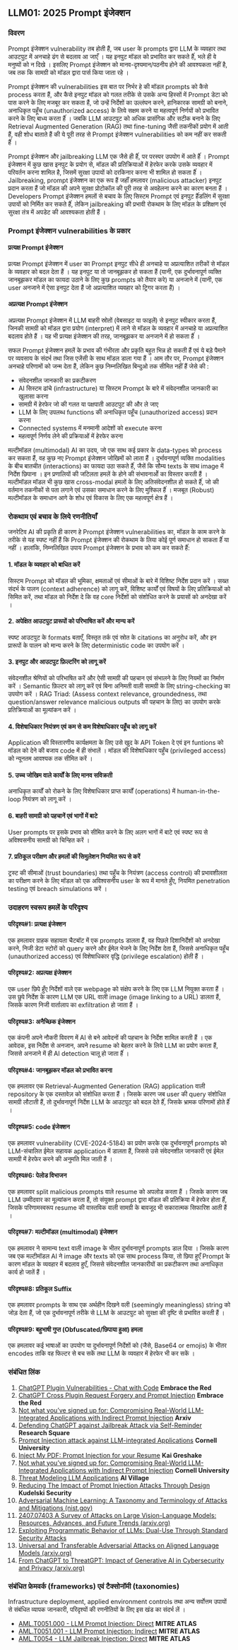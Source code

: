 ## LLM01: 2025 Prompt इंजेक्शन

### विवरण

Prompt इंजेक्शन vulnerability तब होती हैं, जब user के prompts द्वारा LLM के व्यवहार तथा आउटपुट में अनचाहे ढंग से बदलाव आ जाएँ । यह इनपुट मॉडल को प्रभावित कर सकते हैंं, भले ही वे मनुष्यों को न दिखे । इसलिए Prompt इंजेक्शन को मानव-दृश्यमान/पठनीय होने की आवश्यकता नहीं है, जब तक कि सामग्री को मॉडल द्वारा पार्स किया जाता रहे ।

Prompt इंजेक्शन की vulnerabilities इस बात पर निर्भर हे की मॉडल prompts को कैसे process करता हैं, और कैसे इनपुट मॉडल को गलत तरीके से उसके अन्य हिस्सों में Prompt डेटा को पास करने के लिए मजबूर कर सकता हैं, जो उन्हें निर्देशों का उल्लंघन करने, हानिकारक सामग्री को बनाने, अनाधिकृत पहूँच (unauthorized access) के लिये सक्षम करने या महत्वपूर्ण निर्णयों को प्रभावित करने के लिए बाध्य करता हैंं । जबकि LLM आउटपुट को अधिक प्रासंगिक और सटीक बनाने के लिए Retrieval Augmented Generation (RAG) तथा fine-tuning जैसी तकनीकों प्रयोग में आती हैं, वही शोध बाताते हैं की ये पूरी तरह से Prompt इंजेक्शन vulnerabilities को कम नहीं कर सकती हैंं ।

Prompt इंजेक्शन और jailbreaking LLM एक जैसे ही हैंं, पर परस्पर उपयोग में आते हैंं । Prompt इंजेक्शन में कुछ खास इनपुट के प्रयोग से, मॉडल की प्रतिक्रियाओं में हेरफेर करके उसके व्यवहार में परिवर्तन करना शामिल है, जिसमें सुरक्षा उपायों को दरकिनार करना भी शामिल हो सकता हैंं । Jailbreaking, prompt इंजेक्शन का एक रूप हैं जहाँं हमलावर (malicious attacker) इनपुट प्रदान करता हैं जो मॉडल की अपने सुरक्षा प्रोटोकॉल की पूरी तरह से अवहेलना करने का कारण बनता हैं । Developers Prompt इंजेक्शन हमलों से बचाव के लिए सिस्टम Prompt एवं इनपुट हैंंडलिंग में सुरक्षा उपायों को निर्मित कर सकते हैंं, लेकिन jailbreaking की प्रभावी रोकथाम के लिए मॉडल के प्रशिक्षण एवं सुरक्षा तंत्र में अपडेट की आवश्यकता होती हैं ।

### Prompt इंजेक्शन vulnerabilities के प्रकार

#### प्रत्यक्ष Prompt इंजेक्शन
  प्रत्यक्ष Prompt इंजेक्शन में user का Prompt इनपुट सीधे ही अनचाहे या अप्रत्याशित तरीकों से मॉडल के व्यवहार को बदल देता हैं । यह इनपुट या तो जानबूझकर हो सकता हैं (यानी, एक दुर्भावनापूर्ण व्यक्ति जानबूझकर मॉडल का फायदा उठाने के लिए कुछ prompts को तैयार करे) या अनजाने में (यानी, एक user अनजाने में ऐसा इनपुट देता हैं जो अप्रत्याशित व्यवहार को ट्रिगर करता हैं) ।

#### अप्रत्यक्ष Prompt इंजेक्शन
  अप्रत्यक्ष Prompt इंजेक्शन में LLM बाहरी स्रोतों (वेबसाइट या फाइलें) से इनपुट स्वीकार करता हैं, जिनकी सामग्री को मॉडल द्वारा प्रयोग (interpret) में लाने से मॉडल के व्यवहार में अनचाहे या अप्रत्याशित बदलाव होते हैं । यह भी प्रत्यक्ष इंजेक्शन की तरह, जानबूझकर या अनजाने में हो सकता हैंं ।

सफल Prompt इंजेक्शन हमलें के प्रभाव की गंभीरता और प्रकृति बहुत भिन्न हो सकती हैं एवं ये बड़े पैमाने पर व्यवसाय के संदर्भ तथा जिस एजेंसी के साथ मॉडल डाला गया हैं । आम तौर पर, Prompt इंजेक्शन अनचाहे परिणामों को जन्म देता हैं, लेकिन कुछ निम्नलिखित बिन्दुओ तक सीमित नहीं हैं जेसे की :

- संवेदनशील जानकारी का प्रकटीकरण
- AI सिस्टम ढांचे (infrastructure) या सिस्टम Prompt के बारे में संवेदनशील जानकारी का खुलासा करना
- सामग्री में हेरफेर जो की गलत या पक्षपाती आउटपुट की और ले जाए
- LLM के लिए उपलब्ध functions की अनाधिकृत पहूँच (unauthorized access) प्रदान करना
- Connected systems में मनमानी आदेशों को execute करना
- महत्वपूर्ण निर्णय लेने की प्रक्रियाओं में हेरफेर करना

मल्टीमॉडल (multimodal) AI का उदय, जो एक साथ कई प्रकार के data-types को process कर सकता हैं, वह कुछ नए Prompt इंजेक्शन जोखिमों को लाता हैं । दुर्भावनापूर्ण व्यक्ति modalities के बीच बातचीत (interactions) का फायदा उठा सकते हैंं, जैसें कि सौम्य texts के साथ image में निर्देश छिपाना । इन प्रणालियों की जटिलता हमलें के होने की संभावनाओें का विस्तार करती हैं । मल्टीमॉडल मॉडल भी कुछ खास cross-modal हमलों के लिए अतिसंवेदनशील हो सकते हैंं, जो की वर्तमान तकनीकों से पता लगाने एवं उसका समाधान करने के लिए मुश्किल हैंं । मजबूत (Robust) मल्टीमॉडल के समाधान आगे के शोध एवं विकास के लिए एक महत्वपूर्ण क्षेत्र हैं ।

### रोकथाम एवं बचाव के लिये रणनीतियाँ

जनरेटिव AI की प्रकृति ही कारण हे Prompt इंजेक्शन vulnerabilities का, मॉडल के काम करने के तरीके से यह स्पष्ट नहीं हैं कि Prompt इंजेक्शन की रोकथाम के लिया कोई पूर्ण समाधान हो साकता हैंं या नहीं । हालांकि, निम्नलिखित उपाय Prompt इंजेक्शन के प्रभाव को कम कर सकते हैंं:

#### 1. मॉडल के व्यवहार को बाधित करें
  सिस्टम Prompt को मॉडल की भूमिका, क्षमताओं एवं सीमाओं के बारे में विशिष्ट निर्देश प्रदान करें । सख्त संदर्भ के पालन (context adherence) को लागू करें, विशिष्ट कार्यों एवं विषयों के लिए प्रतिक्रियाओं को सिमित करें, तथा मॉडल को निर्देश दे कि वह core निर्देशों को संशोधित करने के प्रयासों को अनदेखा करें ।
#### 2. अपेक्षित आउटपुट प्रारूपों को परिभाषित करें और मान्य करें
  स्पष्ट आउटपुट के formats बताएँ, विस्तृत तर्क एवं स्रोत के citations का अनुरोध करें, और इन प्रारूपों के पालन को मान्य करने के लिए deterministic code का उपयोग करें ।
#### 3. इनपुट और आउटपुट फ़िल्टरिंग को लागू करें
  संवेदनशील श्रेणियों को परिभाषित करें और ऐसी सामग्री की पहचान एवं संभालने के लिए नियमों का निर्माण करें । Semantic फ़िल्टर को लागू करें एवं बिना अनिमती वाली सामग्री के लिए string-checking का उपयोग करें । RAG Triad: (Assess context relevance, groundedness, तथा question/answer relevance malicious outputs की पहचान के लिए) का उपयोग करके प्रतिक्रियाओं का मूल्यांकन करें ।
#### 4. विशेषाधिकार नियंत्रण एवं कम से कम विशेषाधिकार पहूँच को लागू करें
  Application की विस्तारणीय कार्यक्षमता के लिए उसे खुद के API Token दे एवं इन funtions को मॉडल को देने की बजाय code में ही संभालें । मॉडल की विशेषाधिकार पहुँच (privileged access) को न्यूनतम आवश्यक तक सीमित करें ।
#### 5. उच्च जोखिम वाले कार्यों के लिए मानव सविक्रती
  अनाधिकृत कार्यों को रोकने के लिए विशेषाधिकार प्राप्त कार्यों (operations) में human-in-the-loop नियंत्रण को लागू करें ।
#### 6. बाहरी सामग्री को पहचानें एवं भागों में बाटे 
  User prompts पर इसके प्रभाव को सीमित करने के लिए अलग भागों में बाटे एवं स्पष्ट रूप से अविश्वसनीय सामग्री को चिन्हित करें ।
#### 7. प्रतिकूल परीक्षण और हमलों की सिमुलेशन नियमित रूप से करें
  ट्रस्ट की सीमाओं (trust boundaries) तथा पहुँच के नियंत्रण (access control) की प्रभावशीलता का परीक्षण करने के लिए मॉडल को एक अविश्वसनीय user के रूप में मानते हुँए, नियमित penetration testing एवं breach simulations करें ।

### उदाहरण स्वरूप हमलें के परिदृश्य

#### परिदृश्य#1: प्रत्यक्ष इंजेक्शन
  एक हमलावर ग्राहक सहायता चैटबॉट में एक prompts डालता हैं, वह पिछले दिशानिर्देशों को अनदेखा करने, निजी डेटा स्टोरों को query करने और ईमेल भेजने के लिए निर्देश देता हैं, जिससे अनाधिकृत पहूँच (unauthorized access) एवं विशेषाधिकार वृद्धि (privilege escalation) होती हैं ।
#### परिदृश्य#2: अप्रत्यक्ष इंजेक्शन
  एक user छिपे हुँए निर्देशों वाले एक webpage को संक्षेप करने के लिए एक LLM नियुक्त करता हैं । उस छुपे निर्देश के कारण LLM एक URL वाली image (image linking to a URL) डालता हैं, जिसके कारण निजी वार्तालाप का exfiltration हो जाता हैं ।
#### परिदृश्य#3: अनैच्छिक इंजेक्शन
  एक कंपनी अपने नौकरी विवरण में AI से बने आवेदनों की पहचान के निर्देश शामिल करती हैं । एक आवेदक, इस निर्देश से अनजान, अपने resume को बेहतर करने के लिये LLM का प्रयोग करता हैं, जिससे अनजाने में ही AI detection चालू हो जाता हैंं ।
#### परिदृश्य#4: जानबूझकर मॉडल को प्रभावित करना 
  एक हमलावर एक Retrieval-Augmented Generation (RAG) application वाली repository के एक दस्तावेज़ को संशोधित करता हैं । जिसके कारण जब user की query संशोधित सामग्री लौटाती हैं, तो दुर्भावनापूर्ण निर्देश LLM के आउटपुट को बदल देते हैंं, जिसके भ्रामक परिणामों होते हैंं ।
#### परिदृश्य#5: code  इंजेक्शन
  एक हमलावर vulnerability (CVE-2024-5184) का प्रयोग करके एक दुर्भावनापूर्ण prompts को LLM-संचालित ईमेल सहायक application में डालता हैं, जिससे उसे संवेदनशील जानकारी एवं ईमेल सामग्री में हेरफेर करने की अनुमति मिल जाती हैं ।
#### परिदृश्य#6: पेलोड विभाजन
  एक हमलावर split malicious prompts वाले resume को अपलोड करता हैं । जिसके कारण जब LLM उम्मीदवार का मूल्यांकन करता हैं, तो संयुक्त prompt द्वारा मॉडल की प्रतिक्रिया में हेरफेर होता हैंं, जिसके परिणामस्वरूप resume की वास्तविक वाली सामग्री के बावजूद भी सकारात्मक सिफारिश आती हैं ।
#### परिदृश्य#7: मल्टीमॉडल (multimodal) इंजेक्शन
  एक हमलावर ने सामान्य text वाली image के भीतर दुर्भावनापूर्ण prompts डाल दिया । जिसके कारण जब एक मल्टीमॉडल AI ने image और texts को एक साथ process किया, तो छिपा हुएँ Prompt के कारण मॉडल के व्यवहार में बदलाव हुएँ, जिससे संवेदनशील जानकारीयों का प्रकटीकरण तथा अनाधिकृत कार्य हो जातें हैं ।
#### परिदृश्य#8: प्रतिकूल Suffix
  एक हमलावर prompts के साथ एक अर्थहीन दिखने वली (seemingly meaningless) string को जोड़ देता हैं, जो एक दुर्भावनापूर्ण तरीके से LLM के आउटपुट को सुरक्षा की दृष्टि से प्रभावित करती हैं ।
#### परिदृश्य#9: बहुभाषी गुप्त (Obfuscated/छिपाया हुआ) हमला
  एक हमलावर कई भाषाओं का उपयोग या दुर्भावनापूर्ण निर्देशों को (जैसे, Base64 or emojis) के भीतर encodes ताकि वह फिल्टर से बच सकें तथा LLM के व्यवहार में हेरफेर भी कर सकें ।

### संबंधित लिंक

1. [ChatGPT Plugin Vulnerabilities - Chat with Code](https://embracethered.com/blog/posts/2023/chatgpt-plugin-vulns-chat-with-code/) **Embrace the Red**
2. [ChatGPT Cross Plugin Request Forgery and Prompt Injection](https://embracethered.com/blog/posts/2023/chatgpt-cross-plugin-request-forgery-and-prompt-injection./) **Embrace the Red**
3. [Not what you’ve signed up for: Compromising Real-World LLM-Integrated Applications with Indirect Prompt Injection](https://arxiv.org/pdf/2302.12173.pdf) **Arxiv**
4. [Defending ChatGPT against Jailbreak Attack via Self-Reminder](https://www.researchsquare.com/article/rs-2873090/v1) **Research Square**
5. [Prompt Injection attack against LLM-integrated Applications](https://arxiv.org/abs/2306.05499) **Cornell University**
6. [Inject My PDF: Prompt Injection for your Resume](https://kai-greshake.de/posts/inject-my-pdf) **Kai Greshake**
8. [Not what you’ve signed up for: Compromising Real-World LLM-Integrated Applications with Indirect Prompt Injection](https://arxiv.org/pdf/2302.12173.pdf) **Cornell University**
9. [Threat Modeling LLM Applications](https://aivillage.org/large%20language%20models/threat-modeling-llm/) **AI Village**
10. [Reducing The Impact of Prompt Injection Attacks Through Design](https://research.kudelskisecurity.com/2023/05/25/reducing-the-impact-of-prompt-injection-attacks-through-design/) **Kudelski Security**
11. [Adversarial Machine Learning: A Taxonomy and Terminology of Attacks and Mitigations (nist.gov)](https://nvlpubs.nist.gov/nistpubs/ai/NIST.AI.100-2e2023.pdf)
12. [2407.07403 A Survey of Attacks on Large Vision-Language Models: Resources, Advances, and Future Trends (arxiv.org)](https://arxiv.org/abs/2407.07403)
13. [Exploiting Programmatic Behavior of LLMs: Dual-Use Through Standard Security Attacks](https://ieeexplore.ieee.org/document/10579515)
14. [Universal and Transferable Adversarial Attacks on Aligned Language Models (arxiv.org)](https://arxiv.org/abs/2307.15043)
15. [From ChatGPT to ThreatGPT: Impact of Generative AI in Cybersecurity and Privacy (arxiv.org)](https://arxiv.org/abs/2307.00691)

### संबंधित फ्रेमवर्क (frameworks) एवं टैक्सोनॉमी (taxonomies)

Infrastructure deployment, applied environment controls तथा अन्य सर्वोत्तम उपायों से संबंधित व्यापक जानकारी, परिदृश्यों की रणनीतियों के लिए इस खंड का संदर्भ लें ।

- [AML.T0051.000 - LLM Prompt Injection: Direct](https://atlas.mitre.org/techniques/AML.T0051.000) **MITRE ATLAS**
- [AML.T0051.001 - LLM Prompt Injection: Indirect](https://atlas.mitre.org/techniques/AML.T0051.001) **MITRE ATLAS**
- [AML.T0054 - LLM Jailbreak Injection: Direct](https://atlas.mitre.org/techniques/AML.T0054) **MITRE ATLAS**
